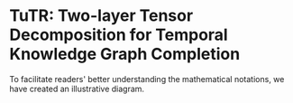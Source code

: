 # TuTR: Two-layer Tensor Decomposition for Temporal Knowledge Graph Completion
To facilitate readers' better understanding the mathematical notations, we have created an illustrative diagram.
